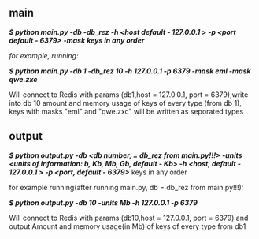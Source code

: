 ## main


***$ python main.py -db <db number> -db_rez <db to write rezult number> -h <host default - 127.0.0.1 > -p <port default - 6379> -mask <add special mask>
keys in any order***  


    
*for example, running:*

    
    
***$ python main.py -db 1 -db_rez 10 -h 127.0.0.1 -p 6379 -mask eml -mask qwe.zxc***    
    
    
    
Will connect to Redis with params (db1,host = 127.0.0.1, port = 6379),write into db 10 amount and memory usage of keys of every type (from db 1), keys with masks "eml" and "qwe.zxc" will be written as seporated types


## output

***$ python output.py -db <db number, = db_rez from main.py!!!> -units <units of information: b, Kb, Mb, Gb, default - Kb> -h <host, default - 127.0.0.1 > -p <port, default - 6379>***
keys in any order

    
for example running(after running main.py, db = db_rez from main.py!!!): 

    
***$ python output.py -db 10 -units Mb -h 127.0.0.1 -p 6379***

Will connect to Redis with params (db10,host = 127.0.0.1, port = 6379) and output 
Amount and memory usage(in Mb) of keys of every type from db1
